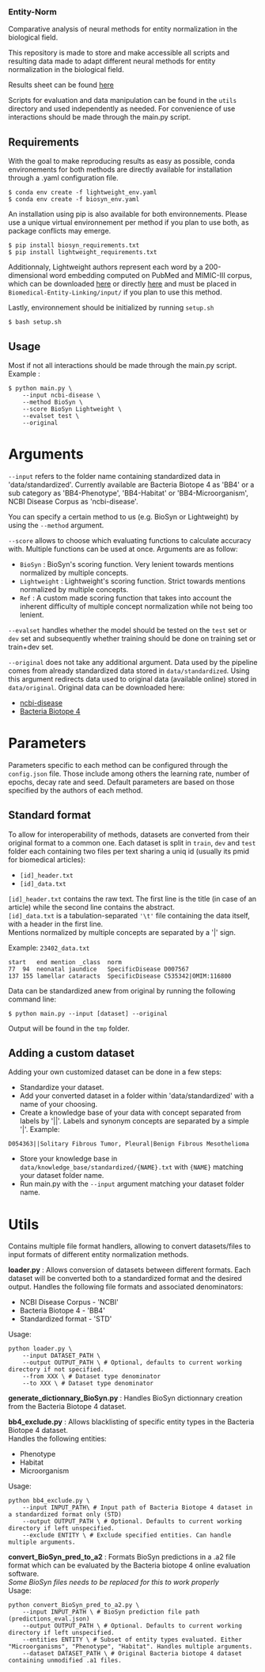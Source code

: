 ### Entity-Norm

Comparative analysis of neural methods for entity normalization in the biological field.

This repository is made to store and make accessible all scripts and resulting data made to adapt different neural methods for entity normalization in the biological field.

Results sheet can be found [here](https://docs.google.com/spreadsheets/d/1dDVcLoVeu9MloluEPtpPtgt2v-_XlFCQ35QN0NUJbpg/edit?usp=sharing)

Scripts for evaluation and data manipulation can be found in the `utils` directory and used independently as needed.
For convenience of use interactions should be made through the main.py script.

## Requirements
With the goal to make reproducing results as easy as possible, conda environements for both methods are directly available for installation through a .yaml configuration file.
```
$ conda env create -f lightweight_env.yaml
$ conda env create -f biosyn_env.yaml
```
An installation using pip is also available for both environnements. Please use a unique virtual environnement per method if you plan to use both, as package conflicts may emerge.
```
$ pip install biosyn_requirements.txt
$ pip install lightweight_requirements.txt
```

Additionnaly, Lightweight authors represent each word by a 200-dimensional word embedding computed on PubMed and MIMIC-III corpus, which can be downloaded [here](https://github.com/ncbi-nlp/BioSentVec) or directly [here](https://ftp.ncbi.nlm.nih.gov/pub/lu/Suppl/BioSentVec/BioWordVec_PubMed_MIMICIII_d200.vec.bin) and must be placed in `Biomedical-Entity-Linking/input/` if you plan to use this method.

Lastly, environnement should be initialized by running `setup.sh`
```
$ bash setup.sh
```

## Usage
Most if not all interactions should be made through the main.py script.
Example :
```
$ python main.py \
    --input ncbi-disease \
    --method BioSyn \
    --score BioSyn Lightweight \
    --evalset test \
    --original
```

# Arguments
`--input` refers to the folder name containing standardized data in 'data/standardized'. Currently available are Bacteria Biotope 4 as 'BB4' or a sub category as 'BB4-Phenotype', 'BB4-Habitat' or 'BB4-Microorganism', NCBI Disease Corpus as 'ncbi-disease'.

You can specify a certain method to us (e.g. BioSyn or Lightweight) by using the `--method` argument.

`--score` allows to choose which evaluating functions to calculate accuracy with. Multiple functions can be used at once.
Arguments are as follow:
- `BioSyn` : BioSyn's scoring function. Very lenient towards mentions normalized by multiple concepts.
- `Lightweight` : Lightweight's scoring function. Strict towards mentions normalized by multiple concepts.
- `Ref` : A custom made scoring function that takes into account the inherent difficulty of multiple concept          normalization while not being too lenient.

`--evalset` handles whether the model should be tested on the `test` set or `dev` set and subsequently whether training should be done on training set or train+dev set.

`--original` does not take any additional argument. Data used by the pipeline comes from already standardized data stored in `data/standardized`. Using this argument redirects data used to original data (available online) stored in `data/original`.
Original data can be downloaded here:
- [ncbi-disease](https://www.ncbi.nlm.nih.gov/CBBresearch/Dogan/DISEASE/)
- [Bacteria Biotope 4](https://sites.google.com/view/bb-2019/dataset?authuser=0)

# Parameters
Parameters specific to each method can be configured through the `config.json` file. Those include among others the learning rate, number of epochs, decay rate and seed.
Default parameters are based on those specified by the authors of each method.

## Standard format
To allow for interoperability of methods, datasets are converted from their original format to a common one.
Each dataset is split in `train`, `dev` and `test` folder each containing two files per text sharing a uniq id (usually its pmid for biomedical articles):
- `[id]_header.txt`
- `[id]_data.txt`

`[id]_header.txt` contains the raw text. The first line is the title (in case of an article) while the second line contains the abstract. \
`[id]_data.txt` is a tabulation-separated `'\t'` file containing the data itself, with a header in the first line. \
Mentions normalized by multiple concepts are separated by a '|' sign.

Example: `23402_data.txt` 
```
start	end	mention	_class	norm
77	94	neonatal jaundice	SpecificDisease	D007567
137	155	lamellar cataracts	SpecificDisease	C535342|OMIM:116800
```

Data can be standardized anew from original by running the following command line:
```
$ python main.py --input [dataset] --original
```
Output will be found in the `tmp` folder.

## Adding a custom dataset
Adding your own customized dataset can be done in a few steps:
- Standardize your dataset.
- Add your converted dataset in a folder within 'data/standardized' with a name of your choosing.
- Create a knowledge base of your data with concept separated from labels by '||'. Labels and synonym concepts are separated by a simple '|'.
        Example:
```C566983|611252||Spastic Paraplegia 32, Autosomal Recessive|SPG32 \
D054363||Solitary Fibrous Tumor, Pleural|Benign Fibrous Mesothelioma
```
- Store your knowledge base in `data/knowledge_base/standardized/{NAME}.txt` with `{NAME}` matching your dataset folder name.
- Run main.py with the `--input` argument matching your dataset folder name.

# Utils
Contains multiple file format handlers, allowing to convert datasets/files to input formats of different entity normalization methods.

**loader.py** : Allows conversion of datasets between different formats. Each dataset will be converted both to a standardized format and the desired output.
Handles the following file formats and associated denominators:
* NCBI Disease Corpus - 'NCBI'  
* Bacteria Biotope 4 - 'BB4'  
* Standardized format - 'STD'  

Usage:
```
python loader.py \
    --input DATASET_PATH \
    --output OUTPUT_PATH \ # Optional, defaults to current working directory if not specified.
    --from XXX \ # Dataset type denominator
    --to XXX \ # Dataset type denominator
```

**generate_dictionnary_BioSyn.py** : Handles BioSyn dictionnary creation from the Bacteria Biotope 4 dataset.  


**bb4_exclude.py** : Allows blacklisting of specific entity types in the Bacteria Biotope 4 dataset.  
Handles the following entities:   
* Phenotype  
* Habitat  
* Microorganism  

Usage:
```
python bb4_exclude.py \
    --input INPUT_PATH\ # Input path of Bacteria Biotope 4 dataset in a standardized format only (STD)
    --output OUTPUT_PATH \ # Optional. Defaults to current working directory if left unspecified.
    --exclude ENTITY \ # Exclude specified entities. Can handle multiple arguments.
```


**convert_BioSyn_pred_to_a2** : Formats BioSyn predictions in a .a2 file format which can be evaluated by the Bacteria biotope 4 online evaluation software.  
*Some BioSyn files needs to be replaced for this to work properly*  
Usage:
```
python convert_BioSyn_pred_to_a2.py \
    --input INPUT_PATH \ # BioSyn prediction file path (predictions_eval.json)
    --output OUTPUT_PATH \ # Optional. Defaults to current working directory if left unspecified.
    --entities ENTITY \ # Subset of entity types evaluated. Either "Microorganisms", "Phenotype", "Habitat". Handles multiple arguments.
    --dataset DATASET_PATH \ # Original Bacteria biotope 4 dataset containing unmodified .a1 files.
```
